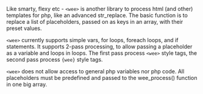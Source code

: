 Like smarty, flexy etc - `<wee>` is another library to process html (and other) templates for php, like an advanced str\_replace.
The basic function is to replace a list of placeholders, passed on as keys in an array, with their preset values.

`<wee>` currently supports simple vars, for loops, foreach loops, and if statements.
It supports 2-pass processing, to allow passing a placeholder as a variable and loops in loops.
The first pass process `<wee>` style tags, the second pass process `{wee}` style tags.

`<wee>` does not allow access to general php variables nor php code. All placeholders must be predefined and passed to the wee\_process() function in one big array.